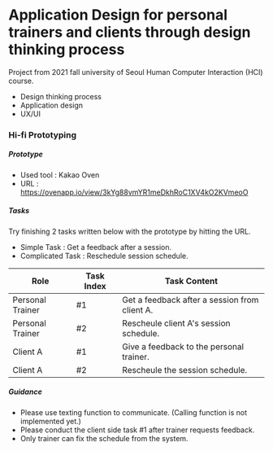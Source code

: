 # Application Design for personal trainers and clients through design thinking process



Project from 2021 fall university of Seoul Human Computer Interaction (HCI) course. 

  - Design thinking process
  - Application design
  - UX/UI

### Hi-fi Prototyping
##### Prototype
  - Used tool : Kakao Oven
  - URL : https://ovenapp.io/view/3kYg88vmYR1meDkhRoC1XV4kO2KVmeoO


##### Tasks
Try finishing 2 tasks written below with the prototype by hitting the URL.

- Simple Task : Get a feedback after a session.
- Complicated Task : Reschedule session schedule.

| Role | Task Index | Task Content |
| ------ | ------ | ------ |
| Personal Trainer | #1 | Get a feedback after a session from client A. |
| Personal Trainer | #2 | Rescheule client A's session schedule. |
| Client A | #1 | Give a feedback to the personal trainer. |
| Client A | #2 | Rescheule the session schedule. |

##### Guidance
- Please use texting function to communicate. 
(Calling function is not implemented yet.)
- Please conduct the client side task #1 after trainer requests feedback.
- Only trainer can fix the schedule from the system.


